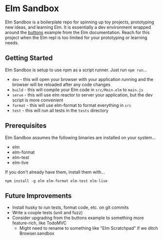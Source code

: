 # Elm Sandbox

Elm Sandbox is a boilerplate repo for spinning up toy projects, prototyping new ideas, and learning Elm. It is essentially a dev environment wrapped around the [buttons](https://elm-lang.org/examples/buttons) example from the Elm documentation. Reach for this project when the Elm repl is too limited for your prototyping or learning needs.

## Getting Started

Elm Sandbox is setup to use npm as a script runner. Just run `npm run`...
- `dev` - this will open your browser with your application running and the browser will be reloaded after any code changes
- `build` - this will compile your Elm code in `src/Main.elm` to `main.js`
- `serve` - this will use elm reactor to server your application, but the dev script is more convenient
- `format` - this will use elm-format to format everything in `src`
- `test` - this will run all tests in the `tests` directory

## Prerequisites

Elm Sandbox assumes the following binaries are installed on your system...
- elm
- elm-format
- elm-test
- elm-live

If you don't already have them, install them with...
```
npm install -g elm elm-format elm-test elm-live
```

## Future Improvements

- Install husky to run tests, format code, etc. on git commits
- Write a couple tests (unit and fuzz)
- Consider upgrading from the buttons example to something more feature-rich, like TodoMVC
  - Might need to rename to something like "Elm Scratchpad" if we ditch Browser.sandbox

